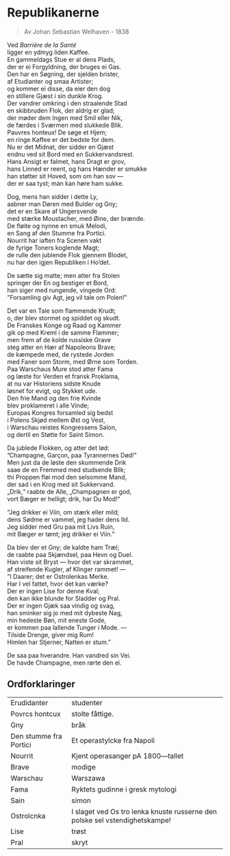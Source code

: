 # Republikanerne  
> Av Johan Sebastian Welhaven - 1838  

Ved *Barrière de la Santé*    
ligger en ydmyg liden Kaffee.  
En gammeldags Stue er al dens Plads,  
der er ei Forgyldning, der bruges ei Gas.  
Den har en Søgning, der sjelden brister,  
af Etudianter og smaa Artister;  
og kommer ei disse, da eier den dog  
en stillere Gjæst i sin dunkle Krog.  
Der vandrer omkring i den straalende Stad  
en skibbruden Flok, der aldrig er glad;  
der møder dem Ingen med Smil eller Nik,  
de færdes i Sværmen med slukkede Blik.  
Pauvres honteux! De søge et Hjem;  
en ringe Kaffee er det bedste for dem.  
Nu er det Midnat, der sidder en Gjæst  
endnu ved sit Bord med en Sukkervandsrest.  
Hans Ansigt er falmet, hans Dragt er grov,  
hans Linned er reent, og hans Hænder er smukke  
han støtter sit Hoved, som om han sov —  
der er saa tyst; man kan høre ham sukke.  

Dog, mens han sidder i dette Ly,  
aabner man Døren med Bulder og Gny;  
det er en Skare af Ungersvende  
med stærke Moustacher, med Øine, der brænde.  
De fløite og nynne en smuk Melodi,  
en Sang af den Stumme fra Portici.  
Nourrit har iaften fra Scenen vakt  
de fyrige Toners koglende Magt;  
de rulle den jublende Flok gjennem Blodet,  
nu har den igjen Republiken i Ho’det.  

De sætte sig matte; men atter fra Stolen  
springer der En og bestiger et Bord,  
han siger med rungende, vingede Ord:  
”Forsamling giv Agt, jeg vil tale om Polen!”  

Det var en Tale som flammende Krudt;  
o, der blev stormet og spiddet og skudt.  
De Franskes Konge og Raad og Kammer  
gik op med Kreml i de samme Flammer;  
men frem af de kolde russiske Grave  
steg atter en Hær af Napoleons Brave;  
de kæmpede med, de rystede Jorden  
med Faner som Storm, med Ørne som Torden.  
Paa Warschaus Mure stod atter Fama  
og læste for Verden et fransk Proklama,  
at nu var Historiens sidste Knude  
løsnet for evigt, og Stykket ude.  
Den frie Mand og den frie Kvinde  
blev proklameret i alle Vinde;  
Europas Kongres forsamled sig bedst  
i Polens Skjød mellem Øst og Vest,  
i Warschau reistes Kongressens Salon,  
og dertil en Støtte for Saint Simon.  

Da jublede Flokken, og atter det lød:  
”Champagne, Garçon, paa Tyrannernes Død!”  
Men just da de løste den skummende Drik  
saae de en Fremmed med studsende Blik;  
thi Proppen fløi mod den selsomme Mand,  
der sad i en Krog med sit Sukkervand.  
„Drik,“ raabte de Alle, „Champagnen er god,  
vort Bæger er helligt; drik, har Du Mod!“  

”Jeg drikker ei Viin, om stærk eller mild;  
dens Sødme er vammel, jeg hader dens Ild.  
Jeg sidder med Gru paa mit Livs Ruin,  
mit Bæger er tømt; jeg drikker ei Viin.”  

Da blev der et Gny; de kaldte ham Træl;  
de raabte paa Skjændsel, paa Hevn og Duel.  
Han viste sit Bryst — hvor det var skrammet,  
af streifende Kugler, af Klinger rammet! —  
”I Daarer; det er Ostrolenkas Merke.  
Har I vel fattet, hvor det kan værke?  
Der er ingen Lise for denne Kval;  
den kan ikke blunde for Sladder og Pral.  
Der er ingen Gjæk saa vindig og svag,  
han sminker sig jo med mit dybeste Nag,  
min hedeste Bøn, mit eneste Gode,  
er kommen paa lallende Tunger i Mode. —  
Tilside Drenge, giver mig Rum!  
Himlen har Stjerner, Natten er stum.”  

De saa paa hverandre. Han vandred sin Vei.  
De havde Champagne, men rørte den ei.  

## Ordforklaringer  

| | |  
|-|-|  
|Erudidanter | studenter|  
|Povrcs hontcux | stolte fåttige.|  
|Gny | bråk|  
|Den stumme fra Portici | Et operastylcke fra Napoli|  
|Nourrit | Kjent operasanger pA 1800—tallet|  
|Brave | modige|  
|Warschau | Warszawa|  
|Fama | Ryktets gudinne i gresk mytologi|  
|Sain | simon | Fransk sosialistisk tenker|  
|Ostrolcnka | I slaget ved Os tro lenka knuste russerne den polske sel vstendighetskampe! |  
|Lise | trøst|  
|Pral | skryt |  
